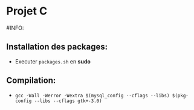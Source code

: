 # Projet C
#INFO:

## Installation des packages:
   *  Executer `packages.sh` en __sudo__
## Compilation:
   * `gcc -Wall -Werror -Wextra $(mysql_config --cflags --libs) $(pkg-config --libs --cflags gtk+-3.0)`
